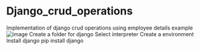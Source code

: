 # Django_crud_operations
Implementation of django crud operations using employee details example
![image](https://github.com/patilanirudh/Django_crud_operations/assets/97689134/33965613-c3b3-4cfd-85dc-07d7751d304f)
Create a folder for django
Select interpreter
Create a environment
Install django pip install django


 
 

 

